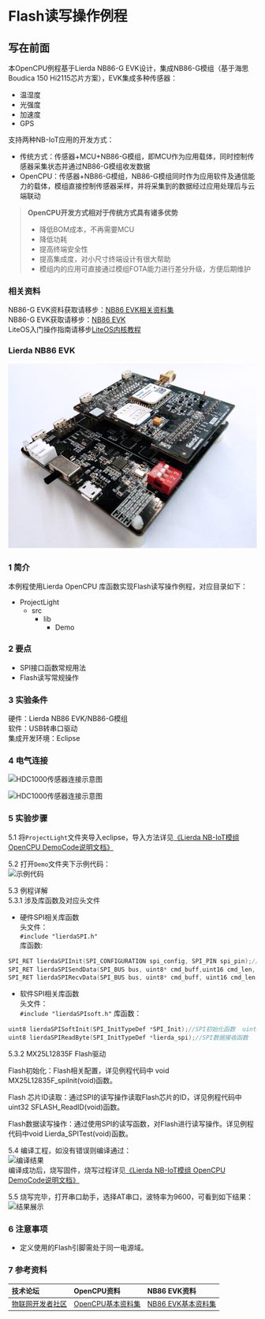 # Flash读写操作例程
## 写在前面
本OpenCPU例程基于Lierda NB86-G EVK设计，集成NB86-G模组（基于海思Boudica 150 Hi2115芯片方案），EVK集成多种传感器：
- 温湿度
- 光强度
- 加速度
- GPS

支持两种NB-IoT应用的开发方式：
- 传统方式：传感器+MCU+NB86-G模组，即MCU作为应用载体，同时控制传感器采集状态并通过NB86-G模组收发数据
- OpenCPU：传感器+NB86-G模组，NB86-G模组同时作为应用软件及通信能力的载体，模组直接控制传感器采样，并将采集到的数据经过应用处理后与云端联动
> **OpenCPU开发方式相对于传统方式具有诸多优势**
> - 降低BOM成本，不再需要MCU
> - 降低功耗
> - 提高终端安全性
> - 提高集成度，对小尺寸终端设计有很大帮助
> - 模组内的应用可直接通过模组FOTA能力进行差分升级，方便后期维护
### 相关资料
NB86-G EVK资料获取请移步：[NB86 EVK相关资料集](http://bbs.lierda.com/forum.php?mod=viewthread&tid=86&page=1&extra=&_dsign=91f69885)  
NB86-G EVK获取请移步：[NB86 EVK](https://item.taobao.com/item.htm?spm=a1z10.5-c.w4002-21080581561.13.565878241Htgvt&id=578262725191)<br>
LiteOS入门操作指南请移步[LiteOS内核教程](https://liteos.github.io/tutorials/kernel/)
### Lierda NB86 EVK
 ![NB86EVK](../../Picture/NB86EVK黑色.png)  
### 1 简介

本例程使用Lierda OpenCPU 库函数实现Flash读写操作例程，对应目录如下：

- ProjectLight
  - src
    - lib
      - Demo

### 2 要点

- SPI接口函数常规用法
- Flash读写常规操作

### 3 实验条件

硬件：Lierda NB86 EVK/NB86-G模组  
软件：USB转串口驱动  
集成开发环境：Eclipse  

### 4 电气连接
![HDC1000传感器连接示意图](../../Picture/spi1.png)

![HDC1000传感器连接示意图](../../Picture/spi2.png)
### 5 实验步骤
5.1 将`ProjectLight`文件夹导入eclipse，导入方法详见[《Lierda NB-IoT模组 OpenCPU DemoCode说明文档》
](https://github.com/lierda-nb-iot-team/Lierda_OpenCPU_SDK)

5.2 打开`Demo`文件夹下示例代码：  
![示例代码](../../Picture/光感示例代码1.png)

5.3 例程详解  
5.3.1 涉及库函数及对应头文件  
- 硬件SPI相关库函数  
头文件：	
`#include "lierdaSPI.h"`  
库函数:  
``` cpp
SPI_RET lierdaSPIInit(SPI_CONFIGURATION spi_config, SPI_PIN spi_pin);//SPI初始化函数  
SPI_RET lierdaSPISendData(SPI_BUS bus, uint8* cmd_buff,uint16 cmd_len, uint8* data_buff, uint16 data_len, SPI_CALLBACK callback);//SPI数据发送函数  
SPI_RET lierdaSPIRecvData(SPI_BUS bus, uint8* cmd_buff, uint16 cmd_len, uint8* data_buff, uint16 data_len, SPI_CALLBACK callback, bool ignore_rx_while_tx);//SPI数据接收函数  
```  
- 软件SPI相关库函数  	
头文件：	
`#include "lierdaSPIsoft.h"`
库函数：  
``` cpp	 
uint8 lierdaSPISoftInit(SPI_InitTypeDef *SPI_Init);//SPI初始化函数  uint8 lierdaSPIWriteByte(SPI_InitTypeDef *lierda_spi,uint8 TxData);//SPI数据发送函数  
uint8 lierdaSPIReadByte(SPI_InitTypeDef *lierda_spi);//SPI数据接收函数  
```  
5.3.2 MX25L12835F Flash驱动  

Flash初始化：Flash相关配置，详见例程代码中	void MX25L12835F_spiInit(void)函数。

Flash 芯片ID读取：通过SPI的读写操作读取Flash芯片的ID，详见例程代码中
uint32 SFLASH_ReadID(void)函数。

Flash数据读写操作：通过使用SPI的读写函数，对Flash进行读写操作。详见例程代码中void Lierda_SPITest(void)函数。



5.4  编译工程，如没有错误则编译通过：  
![编译结果](../../Picture/编译结果.jpg)  
编译成功后，烧写固件，烧写过程详见[《Lierda NB-IoT模组 OpenCPU DemoCode说明文档》
](https://github.com/lierda-nb-iot-team/Lierda_OpenCPU_SDK)

5.5 烧写完毕，打开串口助手，选择AT串口，波特率为9600，可看到如下结果：  
![结果展示](../../Picture/SPI结果展示.png)

### 6 注意事项

- 定义使用的Flash引脚需处于同一电源域。


### 7 参考资料

| 技术论坛 | OpenCPU资料 | NB86 EVK资料
| :----------- | :----------- | :----------- |
| [物联网开发者社区](http://bbs.lierda.com) |  [OpenCPU基本资料集](https://github.com/lierda-nb-iot-team/Lierda_OpenCPU_SDK) |  [NB86 EVK基本资料集](https://github.com/lierda-nb-iot-team/Lierda_NB86_EVK) |
